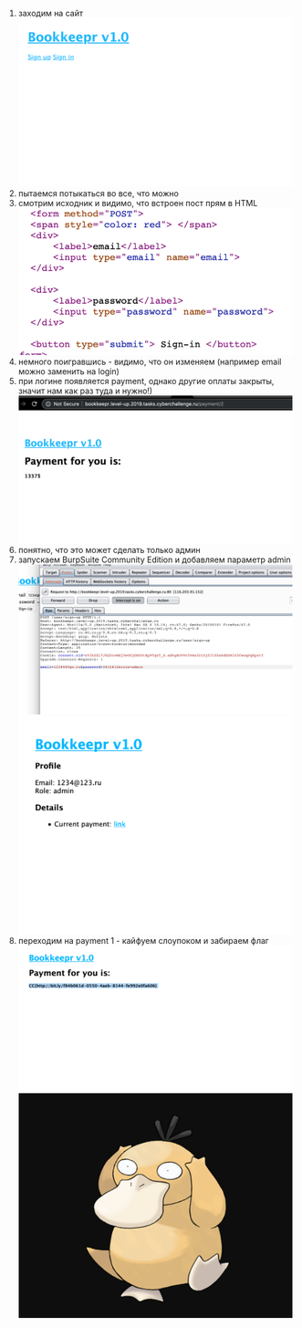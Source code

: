 1) заходим на сайт
![Alt_text](https://github.com/x1Dman/CTF_STUFF/blob/master/ROSTELECOM_CTF/Bookkepr(WEB)/photos/Screenshot%202019-07-23%20at%2006.12.56.png)
2) пытаемся потыкаться во все, что можно
3) смотрим исходник и видимо, что встроен пост прям в HTML
![Alt_text](https://github.com/x1Dman/CTF_STUFF/blob/master/ROSTELECOM_CTF/Bookkepr(WEB)/photos/Screenshot%202019-07-23%20at%2006.23.02.png)
4) немного поигравшись - видимо, что он изменяем (например email можно заменить на login)
5) при логине появляется payment, однако другие оплаты закрыты, значит нам как раз туда и нужно!)
![Alt_text](https://github.com/x1Dman/CTF_STUFF/blob/master/ROSTELECOM_CTF/Bookkepr(WEB)/photos/Screenshot%202019-07-23%20at%2006.24.42.png)
6) понятно, что это может сделать только админ
7) запускаем BurpSuite Community Edition и добавляем параметр admin
![Alt_text](https://github.com/x1Dman/CTF_STUFF/blob/master/ROSTELECOM_CTF/Bookkepr(WEB)/photos/Screenshot%202019-07-23%20at%2006.16.29.png)
![Alt_text](https://github.com/x1Dman/CTF_STUFF/blob/master/ROSTELECOM_CTF/Bookkepr(WEB)/photos/Screenshot%202019-07-23%20at%2006.10.07.png)
8) переходим на payment 1 - кайфуем слоупоком и забираем флаг
![Alt_text](https://github.com/x1Dman/CTF_STUFF/blob/master/ROSTELECOM_CTF/Bookkepr(WEB)/photos/Screenshot%202019-07-23%20at%2006.09.55.png)
![Alt_text](https://github.com/x1Dman/CTF_STUFF/blob/master/ROSTELECOM_CTF/Bookkepr(WEB)/photos/Screenshot%202019-07-23%20at%2006.12.45.png)
